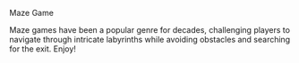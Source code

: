 Maze Game

Maze games have been a popular genre for decades, challenging players to navigate through intricate labyrinths while avoiding obstacles and searching for the exit. Enjoy!
